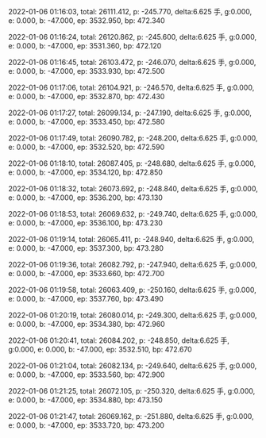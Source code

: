 2022-01-06 01:16:03, total: 26111.412, p: -245.770, delta:6.625 手, g:0.000, e: 0.000, b: -47.000, ep: 3532.950, bp: 472.340

2022-01-06 01:16:24, total: 26120.862, p: -245.600, delta:6.625 手, g:0.000, e: 0.000, b: -47.000, ep: 3531.360, bp: 472.120

2022-01-06 01:16:45, total: 26103.472, p: -246.070, delta:6.625 手, g:0.000, e: 0.000, b: -47.000, ep: 3533.930, bp: 472.500

2022-01-06 01:17:06, total: 26104.921, p: -246.570, delta:6.625 手, g:0.000, e: 0.000, b: -47.000, ep: 3532.870, bp: 472.430

2022-01-06 01:17:27, total: 26099.134, p: -247.190, delta:6.625 手, g:0.000, e: 0.000, b: -47.000, ep: 3533.450, bp: 472.580

2022-01-06 01:17:49, total: 26090.782, p: -248.200, delta:6.625 手, g:0.000, e: 0.000, b: -47.000, ep: 3532.520, bp: 472.590

2022-01-06 01:18:10, total: 26087.405, p: -248.680, delta:6.625 手, g:0.000, e: 0.000, b: -47.000, ep: 3534.120, bp: 472.850

2022-01-06 01:18:32, total: 26073.692, p: -248.840, delta:6.625 手, g:0.000, e: 0.000, b: -47.000, ep: 3536.200, bp: 473.130

2022-01-06 01:18:53, total: 26069.632, p: -249.740, delta:6.625 手, g:0.000, e: 0.000, b: -47.000, ep: 3536.100, bp: 473.230

2022-01-06 01:19:14, total: 26065.411, p: -248.940, delta:6.625 手, g:0.000, e: 0.000, b: -47.000, ep: 3537.300, bp: 473.280

2022-01-06 01:19:36, total: 26082.792, p: -247.940, delta:6.625 手, g:0.000, e: 0.000, b: -47.000, ep: 3533.660, bp: 472.700

2022-01-06 01:19:58, total: 26063.409, p: -250.160, delta:6.625 手, g:0.000, e: 0.000, b: -47.000, ep: 3537.760, bp: 473.490

2022-01-06 01:20:19, total: 26080.014, p: -249.300, delta:6.625 手, g:0.000, e: 0.000, b: -47.000, ep: 3534.380, bp: 472.960

2022-01-06 01:20:41, total: 26084.202, p: -248.850, delta:6.625 手, g:0.000, e: 0.000, b: -47.000, ep: 3532.510, bp: 472.670

2022-01-06 01:21:04, total: 26082.134, p: -249.640, delta:6.625 手, g:0.000, e: 0.000, b: -47.000, ep: 3533.560, bp: 472.900

2022-01-06 01:21:25, total: 26072.105, p: -250.320, delta:6.625 手, g:0.000, e: 0.000, b: -47.000, ep: 3534.880, bp: 473.150

2022-01-06 01:21:47, total: 26069.162, p: -251.880, delta:6.625 手, g:0.000, e: 0.000, b: -47.000, ep: 3533.720, bp: 473.200